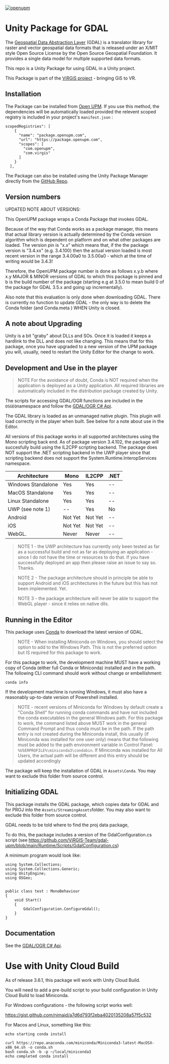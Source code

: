 [![openupm](https://img.shields.io/npm/v/com.virgis.gdal?label=openupm&registry_uri=https://package.openupm.com)](https://openupm.com/packages/com.virgis.gdal/)

# Unity Package for GDAL

The [Geospatial Data Abstraction Layer](https://gdal.org//) (GDAL) is a translator library for raster and vector geospatial data formats that is released under an X/MIT style Open Source License by the Open Source Geospatial Foundation. It provides a single data model for multiple supported data formats. 

This repo is a Unity Package for using GDAL in a Unity project.

This Package is part of the [ViRGiS project](https://www.virgis.org/) - bringing GiS to VR. 

## Installation

The Package can be installed from [Open UPM](https://openupm.com/packages/com.virgis.gdal/). If you use this method, the dependencies will be automatically loaded provided the relevent scoped registry is included in your project's `manifest.json` :
```
scopedRegistries": [
    {
      "name": "package.openupm.com",
      "url": "https://package.openupm.com",
      "scopes": [
        "com.openupm",
        "com.virgis"
      ]
    }
  ],
```

The Package can also be installed using the Unity Package Manager directly from the [GitHub Repo](https://github.com/ViRGIS-Team/gdal-upm).

## Version numbers

UPDATED NOTE ABOUT VERSIONS:

This OpenUPM package wraps a Conda Package that invokes GDAL.

Because of the way that Conda works as a package manager, this means that actual library version is actually determined by the Conda version algorithm which is dependent on platform and on what other packages are loaded. The version pin is "x.x" which means that, if the the package version is "3.4.xx" (e.g. 3.4.100) then the actual version loaded is most recent version in the range 3.4.00a0 to 3.5.00a0 - which at the time of writing would be 3.4.3!

Therefore, the OpenUPM package number is done as follows x.y.b where x.y MAJOR & MINOR versions of GDAL to which this package is pinned and b is the build number of the package (starting e.g at 3.5.0 to mean build 0 of the package for GDAL 3.5.x and going up incrementally).

Also note that this evaluation is only done when downloading GDAL. There is currently no function to update GDAL - the only way is to delete the Conda folder (and Conda.meta ) WHEN Unity is closed.

## A note about Upgrading

Unity is a bit "graby" about DLLs and SOs. Once it is loaded it keeps a hardlink to the DLL and does not like changing. This means that for this package, once you have upgraded to a new version of the UPM package you will, usually, need to restart the Unity Editor for the change to work.

## Development and Use in the player

> NOTE For the avoidance of doubt, Conda is NOT required when the application is deployed as a Unity application. All required libraries are automatically included in the distribution package created by Unity.

The scripts for accessing GDAL/OGR functions are included in the `OSGEO`namespace and follow the [GDAL/OGR C# Api](https://gdal.org/api/csharp.html).

The GDAL library is loaded as an unmanaged native plugin. This plugin will load correctly in the player when built. See below for a note about use in the Editor.

All versions of this package works in all supported architectures using the Mono scripting back end. As of package version 3.4.102, the package will succesfully build using the IL2CPP scripting backend. The package does NOT support the .NET scripting backend in the UWP player since that scripting backend does not support the System.Runtime.InteropServices namespace.

| Architecture        | Mono    | IL2CPP  | .NET |
|---------------------|---------|---------|------|
| Windows Standalone  | Yes     | Yes     |  --  |
| MacOS Standalone    | Yes     | Yes     |  --  |
| Linux Standalone    | Yes     | Yes     |  --  |
| UWP  (see note 1)    |  --     | Yes     | No   |
| Android             | Not Yet | Not Yet |  --  |
| iOS                 | Not Yet | Not Yet |  --  |
| WebGL.              | Never   | Never   |  --  |

> NOTE 1 - the UWP architecture has currently only been tested as far as a successful build and not as far as deploying an application - since I do not have the time or resources to do that. If you have successfully deployed an app then please raise an issue to say so. Thanks.

> NOTE 2 - The package architecture should in principle be able to support Android and iOS architectures in the future but this has not been implemented. Yet.

> NOTE 3 - the package architecture will never be able to support the WebGL player - since it relies on native dlls. 


## Running in the Editor

This package uses [Conda](https://docs.conda.io/en/latest/) to download the latest version of GDAL.

> NOTE - When installing Miniconda on Windows, you should select the option to add to the Windows Path. This is not the preferred option but IS required for this package to work.

For this package to work, the development machine MUST have a working copy of Conda (either full Conda or Miniconda) installed and in the path. The following CLI command should work without change or embellishment:

```
conda info
```

If the development machine is running Windows, it must also have a reasonably up-to-date version of Powershell installed.

> NOTE - recent versions of Miniconda for Windows by default create a "Conda Shell" for running conda commands and have not included the conda executables in the general Windows path. For this package to work, the command listed above MUST work in the general Command Prompt and thus conda must be in the path.
> If the path entry is not created during the Miniconda install, this usually (if Miniconda was installed for one user only) means that the following must be added to the path environment variable in Control Panel:
> `%USERPROFILE%\miniconda3\condabin`. If Miniconda was installed for All Users, the actual path will be different and this entry should be updated accordingly

The package will keep the installation of GDAL in `Assets\Conda`. You may want to exclude this folder from source control.

## Initializing GDAL

This package installs the GDAL package, which copies data for GDAL and for PROJ into the `Assets/StreamingAssets`folder. You may also want to exclude this folder from source control.

GDAL needs to be told where to find the proj data package,

To do this, the package includes a version of the GdalConfiguration.cs script (see https://github.com/ViRGIS-Team/gdal-upm/blob/main/Runtime/Scripts/GdalConfiguration.cs)

A minimum program would look like:

```
using System.Collections;
using System.Collections.Generic;
using UnityEngine;
using OSGeo;


public class test : MonoBehaviour
{
    void Start()
    {
        GdalConfiguration.ConfigureGdal();
    }
}
```

## Documentation

See the [GDAL/OGR C# Api](https://gdal.org/api/csharp/index.html).

# Use with Unity Cloud Build

As of release 3.6.1, this package will work with Unity Cloud Build.

You will need to add a pre-build script to your build configuration in Unity Cloud Build to load Miniconda.

For Windows configurations - the following script works well:

https://gist.github.com/nimaid/a7d6d793f2eba4020135208a57f5c532

For Macos and Linux, something like this:

```
echo starting conda install

curl https://repo.anaconda.com/miniconda/Miniconda3-latest-MacOSX-x86_64.sh -o conda.sh
bash conda.sh -b -p ~/local/miniconda3
echo completed conda install
```
